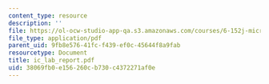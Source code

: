 ```yaml
---
content_type: resource
description: ''
file: https://ol-ocw-studio-app-qa.s3.amazonaws.com/courses/6-152j-micro-nano-processing-technology-fall-2005/38069fb0e156260cb730c4372271af0e_ic_lab_report.pdf
file_type: application/pdf
parent_uid: 9fb8e576-41fc-f439-ef0c-45644f8a9fab
resourcetype: Document
title: ic_lab_report.pdf
uid: 38069fb0-e156-260c-b730-c4372271af0e
---
```

